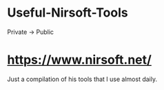 # Useful-Nirsoft-Tools
Private -> Public

# https://www.nirsoft.net/

Just a compilation of his tools that I use almost daily. 
